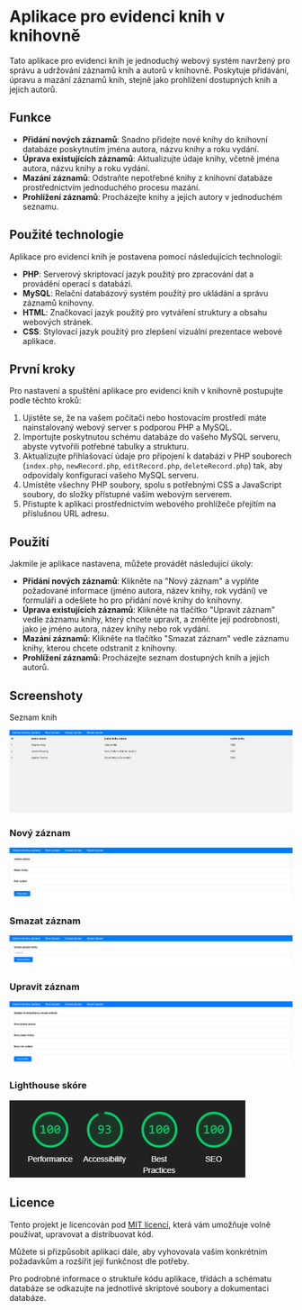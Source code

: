 # Aplikace pro evidenci knih v knihovně

Tato aplikace pro evidenci knih je jednoduchý webový systém navržený pro správu a udržování záznamů knih a autorů v knihovně. Poskytuje přidávání, úpravu a mazání záznamů knih, stejně jako prohlížení dostupných knih a jejich autorů.

## Funkce

- **Přidání nových záznamů**: Snadno přidejte nové knihy do knihovní databáze poskytnutím jména autora, názvu knihy a roku vydání.
- **Úprava existujících záznamů**: Aktualizujte údaje knihy, včetně jména autora, názvu knihy a roku vydání.
- **Mazání záznamů**: Odstraňte nepotřebné knihy z knihovní databáze prostřednictvím jednoduchého procesu mazání.
- **Prohlížení záznamů**: Procházejte knihy a jejich autory v jednoduchém seznamu.

## Použité technologie

Aplikace pro evidenci knih je postavena pomocí následujících technologií:

- **PHP**: Serverový skriptovací jazyk použitý pro zpracování dat a provádění operací s databází.
- **MySQL**: Relační databázový systém použitý pro ukládání a správu záznamů knihovny.
- **HTML**: Značkovací jazyk použitý pro vytváření struktury a obsahu webových stránek.
- **CSS**: Stylovací jazyk použitý pro zlepšení vizuální prezentace webové aplikace.

## První kroky

Pro nastavení a spuštění aplikace pro evidenci knih v knihovně postupujte podle těchto kroků:

1. Ujistěte se, že na vašem počítači nebo hostovacím prostředí máte nainstalovaný webový server s podporou PHP a MySQL.
2. Importujte poskytnutou schému databáze do vašeho MySQL serveru, abyste vytvořili potřebné tabulky a strukturu.
3. Aktualizujte přihlašovací údaje pro připojení k databázi v PHP souborech (`index.php`, `newRecord.php`, `editRecord.php`, `deleteRecord.php`) tak, aby odpovídaly konfiguraci vašeho MySQL serveru.
4. Umístěte všechny PHP soubory, spolu s potřebnými CSS a JavaScript soubory, do složky přístupné vaším webovým serverem.
5. Přistupte k aplikaci prostřednictvím webového prohlížeče přejítím na příslušnou URL adresu.

## Použití

Jakmile je aplikace nastavena, můžete provádět následující úkoly:

- **Přidání nových záznamů**: Klikněte na "Nový záznam" a vyplňte požadované informace (jméno autora, název knihy, rok vydání) ve formuláři a odešlete ho pro přidání nové knihy do knihovny.
- **Úprava existujících záznamů**: Klikněte na tlačítko "Upravit záznam" vedle záznamu knihy, který chcete upravit, a změňte její podrobnosti, jako je jméno autora, název knihy nebo rok vydání.
- **Mazání záznamů**: Klikněte na tlačítko "Smazat záznam" vedle záznamu knihy, kterou chcete odstranit z knihovny.
- **Prohlížení záznamů**: Procházejte seznam dostupných knih a jejich autorů.

## Screenshoty
Seznam knih

![seznam](https://raw.githubusercontent.com/nytornn/PHP/main/db_backend_1/db_backend_update/seznam.png)
### Nový záznam

![new](https://raw.githubusercontent.com/nytornn/PHP/main/db_backend_1/db_backend_update/new.png)
### Smazat záznam

![delete](https://raw.githubusercontent.com/nytornn/PHP/main/db_backend_1/db_backend_update/delete.png)
### Upravit záznam

![edit](https://raw.githubusercontent.com/nytornn/PHP/main/db_backend_1/db_backend_update/edit.png)
### Lighthouse skóre

![lighthouse](https://raw.githubusercontent.com/nytornn/PHP/main/db_backend_1/db_backend_update/lighthouse.png)

## Licence

Tento projekt je licencován pod [MIT licencí](LICENSE), která vám umožňuje volně používat, upravovat a distribuovat kód.

Můžete si přizpůsobit aplikaci dále, aby vyhovovala vašim konkrétním požadavkům a rozšířit její funkčnost dle potřeby.

Pro podrobné informace o struktuře kódu aplikace, třídách a schématu databáze se odkazujte na jednotlivé skriptové soubory a dokumentaci databáze.

